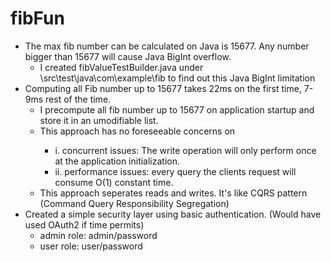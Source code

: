 # fibFun
<ul>
    <li>
        The max fib number can be calculated on Java is 15677. Any number bigger than 15677 will cause Java BigInt overflow.
        <ul>
            <li>I created fibValueTestBuilder.java under \src\test\java\com\example\fib to find out this Java BigInt limitation </li>
        </ul>
    </li>
    <li>
        Computing all Fib number up to 15677 takes 22ms on the first time, 7-9ms rest of the time.
        <ul>
            <li>I precompute all fib number up to 15677 on application startup and store it in an umodifiable list. </li>
            <li>This approach has no foreseeable concerns on </li>
            <ul>
                <li>i. concurrent issues: The write operation will only perform once at the application initialization. </li>
                <li>ii. performance issues: every query the clients request will consume O(1) constant time. </li>
            </ul>
            <li>This approach seperates reads and writes. It's like CQRS pattern (Command Query Responsibility Segregation) </li>
        </ul>
    </li>
    <li>Created a simple security layer using basic authentication. (Would have used OAuth2 if time permits)
        <ul>
            <li>admin role: admin/password</li>
            <li>user role: user/password</li>
        </ul>
    </li>
</ul>
